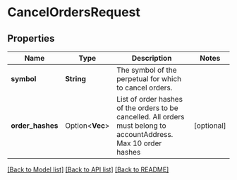 # CancelOrdersRequest

## Properties

Name | Type | Description | Notes
------------ | ------------- | ------------- | -------------
**symbol** | **String** | The symbol of the perpetual for which to cancel orders. | 
**order_hashes** | Option<**Vec<String>**> | List of order hashes of the orders to be cancelled. All orders must belong to accountAddress. Max 10 order hashes | [optional]

[[Back to Model list]](../README.md#documentation-for-models) [[Back to API list]](../README.md#documentation-for-api-endpoints) [[Back to README]](../README.md)


